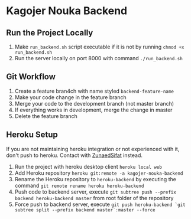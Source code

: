 Kagojer Nouka Backend
======================

Run the Project Locally
-----------------------
1. Make `run_backend.sh` script executable if it is not by running `chmod +x run_backend.sh`
1. Run the server locally on port 8000 with command `./run_backend.sh`
 
Git Workflow
------------
1. Create a feature bran4ch with name styled `backend-feature-name`
1. Make your code change in the feature branch
1. Merge your code to the development branch (not master branch)
1. If everything works in development, merge the change in master
1. Delete the feature branch

Heroku Setup
------------
If you are not maintaining heroku integration or not experienced with it, don't push to heroku.
Contact with [ZunaedSifat](https://github.com/zunaedsifat) instead.
1. Run the project with heroku desktop client `heroku local web`
1. Add Heroku repository `heroku git:remote -a kagojer-nouka-backend`
1. Rename the Heroku repository to `heroku-backend` by executing the command
`git remote rename heroku heroku-backend`
1. Push code to backend server, execute `git subtree push --prefix backend heroku-backend master` from root folder of the repository
1. Force push to backend server, execute ```git push heroku-backend `git subtree split --prefix backend master`:master --force```
